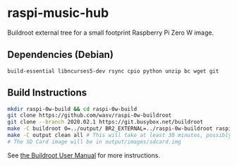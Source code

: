 # raspi-music-hub

Buildroot external tree for a small footprint Raspberry Pi Zero W image.

## Dependencies (Debian)
```
build-essential libncurses5-dev rsync cpio python unzip bc wget git
```

## Build Instructions
```bash
mkdir raspi-0w-build && cd raspi-0w-build
git clone https://github.com/wasv/raspi-0w-buildroot
git clone --branch 2020.02.1 https://git.busybox.net/buildroot
make -C buildroot O=../output/ BR2_EXTERNAL=../raspi-0w-buildroot raspi-0w-custom_defconfig
make -C output clean all # This will take at least 30 minutes, possibly an hour or more.
# The SD Card image will be in output/images/sdcard.img
```

See [the Buildroot User Manual](https://buildroot.org/downloads/manual/manual.html#outside-br-custom) for more instructions.
